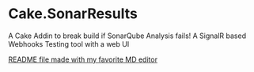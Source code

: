 # Cake.SonarResults
A Cake Addin to break build if SonarQube Analysis fails!
A SignalR based Webhooks Testing tool with a web UI  

[README file made with my favorite MD editor](https://dillinger.io/)
